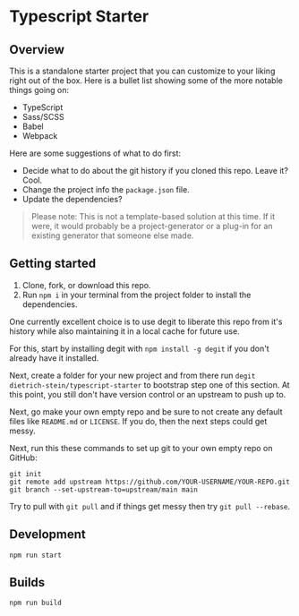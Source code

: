 # Typescript Starter

## Overview

This is a standalone starter project that you can customize to your liking right out of the box. Here is a bullet list showing some of the more notable things going on:

- TypeScript
- Sass/SCSS
- Babel
- Webpack

Here are some suggestions of what to do first:

- Decide what to do about the git history if you cloned this repo. Leave it? Cool.
- Change the project info the `package.json` file.
- Update the dependencies?

> Please note: This is not a template-based solution at this time. If it were, it would probably be a project-generator or a plug-in for an existing generator that someone else made.

## Getting started

1. Clone, fork, or download this repo.
2. Run `npm i` in your terminal from the project folder to install the dependencies.

One currently excellent choice is to use degit to liberate this repo from it's history while also maintaining it in a local cache for future use.

For this, start by installing degit with `npm install -g degit` if you don't already have it installed.

Next, create a folder for your new project and from there run `degit dietrich-stein/typescript-starter` to bootstrap step one of this section. At this point, you still don't have version control or an upstream to push up to.

Next, go make your own empty repo and be sure to not create any default files like `README.md` or `LICENSE`. If you do, then the next steps could get messy.

Next, run this these commands to set up git to your own empty repo on GitHub:

```
git init
git remote add upstream https://github.com/YOUR-USERNAME/YOUR-REPO.git
git branch --set-upstream-to=upstream/main main
```

Try to pull with `git pull` and if things get messy then try `git pull --rebase`.

## Development

```
npm run start
```

## Builds

```
npm run build
```







